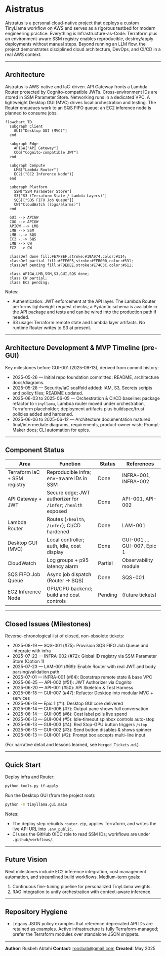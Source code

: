 # Aistratus

Aistratus is a personal cloud-native project that deploys a custom TinyLlama workflow on AWS and serves as a rigorous testbed for modern engineering practice. Everything is Infrastructure-as-Code: Terraform plus an environment-aware SSM registry enables reproducible, destroy/apply deployments without manual steps. Beyond running an LLM flow, the project demonstrates disciplined cloud architecture, DevOps, and CI/CD in a real AWS context.

---

## Architecture

Aistratus is AWS-native and IaC-driven. API Gateway fronts a Lambda Router protected by Cognito-compatible JWTs. Cross-environment IDs are stored in SSM Parameter Store. Networking runs in a dedicated VPC. A lightweight Desktop GUI (MVC) drives local orchestration and testing. The Router enqueues work to an SQS FIFO queue; an EC2 inference node is planned to consume jobs.

```mermaid
flowchart TD
  subgraph Client
    GUI["Desktop GUI (MVC)"]
  end

  subgraph Edge
    APIGW["API Gateway"]
    COG["Cognito-compatible JWT"]
  end

  subgraph Compute
    LMB["Lambda Router"]
    EC2[("EC2 Inference Node")]
  end

  subgraph Platform
    SSM["SSM Parameter Store"]
    S3["S3 (Terraform State / Lambda Layers)"]
    SQS[["SQS FIFO Job Queue"]]
    CW["CloudWatch (logs/alarms)"]
  end

  GUI --> APIGW
  COG --> APIGW
  APIGW --> LMB
  LMB --> SSM
  LMB -.-> SQS
  EC2 -.-> SQS
  LMB --> CW
  EC2 --> CW

  classDef done fill:#E7F8EF,stroke:#19A974,color:#114;
  classDef partial fill:#FFF6E5,stroke:#FFB000,color:#331;
  classDef pending fill:#FDEDEE,stroke:#E74C3C,color:#611;

  class APIGW,LMB,SSM,S3,GUI,SQS done;
  class CW partial;
  class EC2 pending;
```


Notes:

* Authentication: JWT enforcement at the API layer. The Lambda Router performs lightweight request checks; a Pydantic schema is available in the API package and tests and can be wired into the production path if needed.
* S3 usage: Terraform remote state and Lambda layer artifacts. No runtime Router writes to S3 at present.

---

## Architecture Development & MVP Timeline (pre-GUI)

Key milestones before GUI-001 (2025-06-13), derived from commit history:

* 2025-05-26 — Initial repo foundation committed: README, architecture docs/diagrams.
* 2025-05-28 — Security/IaC scaffold added: IAM, S3, Secrets scripts and policy files; README updated.
* 2025-06-03 to 2025-06-05 — Orchestration & CI/CD baseline: package refactor to `tinyllama`, Lambda router moved under orchestration, Terraform placeholder; deployment artifacts plus buildspec/trust policies added and hardened.
* 2025-06-06 to 2025-06-12 — Architecture documentation matured: final/intermediate diagrams, requirements, product-owner wish; Prompt-Maker docs; CLI automation for epics.

---

## Component Status

| Area                         | Function                                                    | Status  | References                |
| ---------------------------- | ----------------------------------------------------------- | ------- | ------------------------- |
| Terraform IaC + SSM registry | Reproducible infra; env-aware IDs in SSM                    | Done    | INFRA-001, INFRA-002      |
| API Gateway + JWT            | Secure edge; JWT authorizer for `/infer`; `/health` exposed | Done    | API-001, API-002          |
| Lambda Router                | Routes (`/health`, `/infer`); CI/CD hardened                | Done    | LAM-001                   |
| Desktop GUI (MVC)            | Local controller; auth, idle, cost display                  | Done    | GUI-001 … GUI-007, Epic 1 |
| CloudWatch                   | Log groups + p95 latency alarm                              | Partial | Observability module      |
| SQS FIFO Job Queue           | Async job dispatch (Router → SQS)                           | Done    | SQS-001                   |
| EC2 Inference Node           | GPU/CPU backend; build and cost controls                    | Pending | (future tickets)          |

---

## Closed Issues (Milestones)

Reverse-chronological list of closed, non-obsolete tickets:

* 2025-08-19 — SQS-001 (#75): Provision SQS FIFO Job Queue and integrate with infra
* 2025-07-23 — INFRA-002 (#72): Global ID registry via SSM Parameter Store (Option 1)
* 2025-07-23 — LAM-001 (#69): Enable Router with real JWT and body parsing/validation path
* 2025-07-01 — INFRA-001 (#64): Bootstrap remote state & base VPC
* 2025-06-25 — API-002 (#51): JWT Authorizer via Cognito
* 2025-06-20 — API-001 (#50): API Skeleton & Test Harness
* 2025-06-18 — GUI-007 (#47): Refactor Desktop into modular MVC + services
* 2025-06-18 — Epic 1 (#1): Desktop GUI core delivered
* 2025-06-14 — GUI-006 (#7): Output pane shows full conversation
* 2025-06-14 — GUI-005 (#6): Cost label polls live spend
* 2025-06-13 — GUI-004 (#5): Idle-timeout spinbox controls auto-stop
* 2025-06-13 — GUI-003 (#4): Red Stop-GPU button triggers `/stop`
* 2025-06-13 — GUI-002 (#3): Send button disables & shows spinner
* 2025-06-13 — GUI-001 (#2): Prompt box accepts multi-line input

(For narrative detail and lessons learned, see `Merged_Tickets.md`.)

---

## Quick Start

Deploy infra and Router:

```bash
python tools.py tf-apply
```

Run the Desktop GUI (from the project root):

```bash
python -m tinyllama.gui.main
```

Notes:

* The deploy step rebuilds `router.zip`, applies Terraform, and writes the live API URL into `.env_public`.
* CI uses the GitHub OIDC role to read SSM IDs; workflows are under `.github/workflows/`.

---

## Future Vision

Next milestones include EC2 inference integration, cost management automation, and streamlined build workflows. Medium-term goals:

1. Continuous fine-tuning pipeline for personalized TinyLlama weights.
2. RAG integration to unify orchestration with context-aware inference.

---

## Repository Hygiene

* Legacy JSON policy examples that reference deprecated API IDs are retained as examples. Active infrastructure is fully Terraform-managed; prefer the Terraform modules over standalone JSON snippets.

---

**Author**: Rusbeh Abtahi
**Contact**: [roosbab@gmail.com](mailto:roosbab@gmail.com)
**Created**: May 2025
